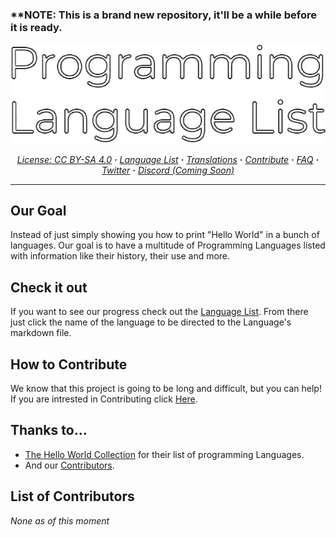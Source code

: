 ### ****NOTE:** This is a brand new repository, it'll be a while before it is ready.

<div align="center">
    
<img src="Resources/PLL-banner.png" alt="Programming Language List Banner">

<p align="center">
<em>
    
[License: CC BY-SA 4.0](https://github.com/Maniacxxx/programming-language-list/blob/main/LICENSE) **·** 
[Language List](https://github.com/Maniacxxx/programming-language-list/blob/main/Language-List.md) **·** 
[Translations](https://github.com/Maniacxxx/programming-language-list/blob/main/Translations-List.md) **·** 
[Contribute](https://github.com/Maniacxxx/programming-language-list/blob/main/CONTRIBUTING.md) **·** 
[FAQ](https://github.com/Programming-Language-List/programming-language-list/blob/main/FAQ) **·** 
[Twitter](https://twitter.com/ListLanguage) **·** 
[Discord (Coming Soon)]()
    </em>

</p>
</div>
  
---
## Our Goal
Instead of just simply showing you how to print "Hello World" in a bunch of languages. Our goal is to have a multitude of Programming Languages listed with information like their history, their use and more.

## Check it out
If you want to see our progress check out the [Language List](https://github.com/Maniacxxx/programming-language-list/blob/main/Language-List.md). From there just click the name of the language to be directed to the Language's markdown file.

## How to Contribute
We know that this project is going to be long and difficult, but you can help! If you are intrested in Contributing click [Here](https://github.com/Maniacxxx/programming-language-list/blob/main/CONTRIBUTING.md).

## Thanks to...
- [The Hello World Collection](http://helloworldcollection.de/) for their list of programming Languages.
- And our [Contributors](#List-of-Contributors).

## List of Contributors
*None as of this moment*
